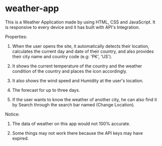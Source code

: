 # weather-app
This is a Weather Application made by using HTML, CSS and JavaScript.
It is responsive to every device and it has built with API's Integration.



Properties:

1. When the user opens the site, it automatically detects their location, calculates the current day and date of their country, and also provides their city name and country code (e.g: 'PK', 'US').

2. It shows the current temperature of the country and the weather condition of the country and places the icon accordingly.
 
3. It also shows the wind speed and Humidity at the user's location.

4. The forecast for up to three days.
 
5. If the user wants to know the weather of another city, he can also find it by Search through the search bar named (Change Location).


Notice:

1. The data of weather on this app would not 100% accurate.

2. Some things may not work there because the API keys may have expired.
